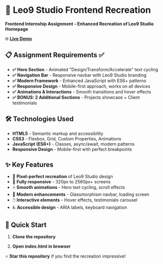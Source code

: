 # 🎨 Leo9 Studio Frontend Recreation

**Frontend Internship Assignment - Enhanced Recreation of Leo9 Studio Homepage**

🌐 **[Live Demo](https://ppl-ai-code-interpreter-files.s3.amazonaws.com/web/direct-files/90132037f8f79c140acc5ff845b82af7/da446176-a32d-48f2-8d86-b15c6d0bd35a/index.html)**

## 📋 Assignment Requirements ✅

- **✅ Hero Section** - Animated "Design/Transform/Accelerate" text cycling
- **✅ Navigation Bar** - Responsive navbar with Leo9 Studio branding
- **✅ Modern Framework** - Enhanced JavaScript with ES6+ patterns
- **✅ Responsive Design** - Mobile-first approach, works on all devices
- **✅ Animations & Interactions** - Smooth transitions and hover effects
- **✅ BONUS: 2 Additional Sections** - Projects showcase + Client testimonials

## 🛠️ Technologies Used

- **HTML5** - Semantic markup and accessibility
- **CSS3** - Flexbox, Grid, Custom Properties, Animations
- **JavaScript (ES6+)** - Classes, async/await, modern patterns
- **Responsive Design** - Mobile-first with perfect breakpoints

## ✨ Key Features

- 🎯 **Pixel-perfect recreation** of Leo9 Studio design
- 📱 **Fully responsive** - 320px to 2560px+ screens
- ⚡ **Smooth animations** - Hero text cycling, scroll effects
- 🎨 **Modern enhancements** - Glassmorphism navbar, loading screen
- 🖱️ **Interactive elements** - Hover effects, testimonials carousel
- ♿ **Accessible design** - ARIA labels, keyboard navigation

## 🚀 Quick Start

1. **Clone the repository**
   
2. **Open index.html in browser**

   
⭐ **Star this repository** if you find the recreation impressive!

